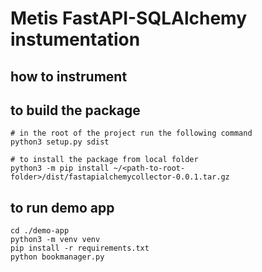 
# Metis FastAPI-SQLAlchemy instumentation

## how to instrument



## to build the package

```shell
# in the root of the project run the following command
python3 setup.py sdist

# to install the package from local folder
python3 -m pip install ~/<path-to-root-folder>/dist/fastapialchemycollector-0.0.1.tar.gz
```


## to run demo app
```shell
cd ./demo-app
python3 -m venv venv
pip install -r requirements.txt
python bookmanager.py
```
